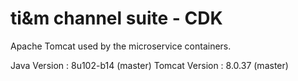 # ti&m channel suite - CDK

Apache Tomcat used by the microservice containers.

Java Version   : 8u102-b14 (master)
Tomcat Version : 8.0.37 (master)

